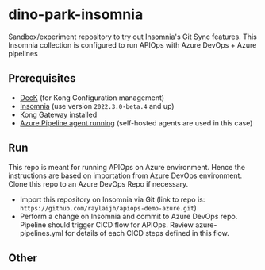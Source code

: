 # dino-park-insomnia

Sandbox/experiment repository to try out [Insomnia](https://insomnia.rest)'s Git Sync features. This Insomnia collection is configured to run APIOps with Azure DevOps + Azure pipelines

## Prerequisites

- [DecK](https://github.com/Kong/deck) (for Kong Configuration management)
- [Insomnia](https://github.com/Kong/insomnia/releases) (use version `2022.3.0-beta.4` and up)
- Kong Gateway installed
- [Azure Pipeline agent running](https://learn.microsoft.com/en-us/azure/devops/pipelines/agents/linux-agent?view=azure-devops) (self-hosted agents are used in this case)

## Run
This repo is meant for running APIOps on Azure environment. Hence the instructions are based on importation from Azure DevOps environment. Clone this repo to an Azure DevOps Repo if necessary. 

- Import this repository on Insomnia via Git (link to repo is: `https://github.com/raylaijh/apiops-demo-azure.git`)
- Perform a change on Insomnia and commit to Azure DevOps repo. Pipeline should trigger CICD flow for APIOps. Review azure-pipelines.yml for details of each CICD steps defined in this flow.

## Other

